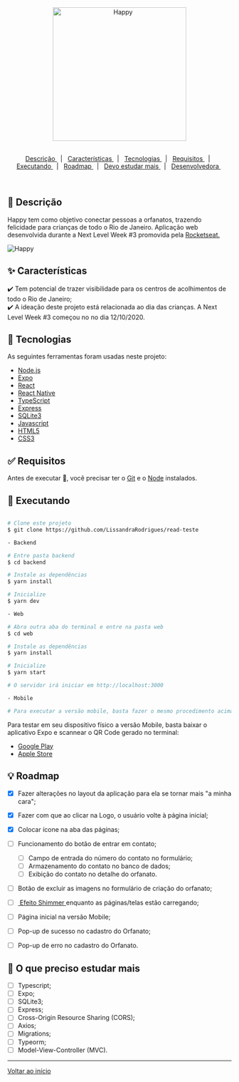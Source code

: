 <div align = "center" id = "top"> 
	
  <img width = "300" src = "https://github.com/LissandraRodrigues/happy_aplicacao_web/blob/main/logo.svg/" alt = "Happy" />

</div>

<br>

<p align = "center">
  <a href = "#descricao"> Descrição </a> &#xa0; | &#xa0; 
  <a href = "#caracteristicas"> Características </a> &#xa0; | &#xa0;
  <a href = "#tecnologias"> Tecnologias </a> &#xa0; | &#xa0;
  <a href = "#requisitos"> Requisitos </a> &#xa0; | &#xa0;
  <a href = "#executando"> Executando </a> &#xa0; | &#xa0;
  <a href = "#roadmap"> Roadmap </a> &#xa0; | &#xa0;
  <a href = "#estudar-mais"> Devo estudar mais </a> &#xa0; | &#xa0;
  <a href = "https://www.linkedin.com/in/luiza-lissandra/"> Desenvolvedora </a> &#xa0; 
</p>

<br>

<div id = "descricao"> 

## :dart: Descrição ##

<p align = "center">

 Happy tem como objetivo conectar pessoas a orfanatos, trazendo felicidade para crianças de todo o Rio de Janeiro. Aplicação web desenvolvida durante a Next Level Week #3 promovida pela <a href = "https://rocketseat.com.br/"> Rocketseat. </a>
</p>

<img src = "https://github.com/LissandraRodrigues/happy_aplicacao/blob/main/happy-home.png" alt = "Happy" />

</div>

<div id = "caracteristicas"> 

## :sparkles: Características ##

:heavy_check_mark: Tem potencial de trazer visibilidade para os centros de acolhimentos de todo o Rio de Janeiro;\
:heavy_check_mark: A ideação deste projeto está relacionada ao dia das crianças. A Next Level Week #3 começou no no dia 12/10/2020.

</div>

<div id = "tecnologias">

## :rocket: Tecnologias ##

As seguintes ferramentas foram usadas neste projeto:

- [Node.js](https://nodejs.org/en/)
- [Expo](https://expo.io/)
- [React](https://pt-br.reactjs.org/)
- [React Native](https://reactnative.dev/)
- [TypeScript](https://www.typescriptlang.org/)
- [Express](https://expressjs.com/pt-br/)
- [SQLite3](https://www.sqlite.org/index.html)
- [Javascript](https://developer.mozilla.org/pt-BR/docs/Web/JavaScript)
- [HTML5](https://developer.mozilla.org/pt-BR/docs/Web/HTML/HTML5)
- [CSS3](https://developer.mozilla.org/pt-BR/docs/Web/CSS)

</div>

<div id = "requisitos"> 

## :white_check_mark: Requisitos ##

Antes de executar :checkered_flag:, você precisar ter o [Git](https://git-scm.com) e o [Node](https://nodejs.org/pt-br/) instalados.

</div>

<div id = "executando">

## :checkered_flag: Executando ##

```bash

# Clone este projeto
$ git clone https://github.com/LissandraRodrigues/read-teste

- Backend

# Entre pasta backend 
$ cd backend

# Instale as dependências
$ yarn install

# Inicialize 
$ yarn dev

- Web

# Abra outra aba do terminal e entre na pasta web
$ cd web

# Instale as dependências
$ yarn install

# Inicialize 
$ yarn start

# O servidor irá iniciar em http://localhost:3000

- Mobile

# Para executar a versão mobile, basta fazer o mesmo procedimento acima da versão web, trocando a palavra "web" por "mobile".
```

Para testar em seu dispositivo físico a versão Mobile, basta baixar o aplicativo Expo e scannear o QR Code gerado no terminal:

- <a href = "https://play.google.com/store/apps/details?id=host.exp.exponent&hl=pt_BR" > Google Play </a>
- <a href = "https://apps.apple.com/br/app/expo-client/id982107779"> Apple Store </a>

</div>

<div id = "roadmap"> 

## :bulb: Roadmap ##

- [X] Fazer alterações no layout da aplicação para ela se tornar mais "a minha cara";

- [X] Fazer com que ao clicar na Logo, o usuário volte à página inicial;

- [X] Colocar ícone na aba das páginas;

- [ ] Funcionamento do botão de entrar em contato;
	- [ ] Campo de entrada do número do contato no formulário;
	- [ ] Armazenamento do contato no banco de dados; 
	- [ ] Exibição do contato no detalhe do orfanato.
	
- [ ] Botão de excluir as imagens no formulário de criação do orfanato;

- [ ] <a href = "https://blog.rocketseat.com.br/react-native-shimmer/"> Efeito Shimmer </a> enquanto as páginas/telas estão carregando;

- [ ] Página inicial na versão Mobile;

- [ ] Pop-up de sucesso no cadastro do Orfanato;

- [ ] Pop-up de erro no cadastro do Orfanato. 

</div>

<div id = "estudar-mais"> 

## :running: O que preciso estudar mais ##

- [ ] Typescript;
- [ ] Expo;
- [ ] SQLite3;
- [ ] Express;
- [ ] Cross-Origin Resource Sharing (CORS);
- [ ] Axios;
- [ ] Migrations;
- [ ] Typeorm;
- [ ] Model-View-Controller (MVC). 

</div>

<hr>

<a href = "#top"> Voltar ao início </a>
